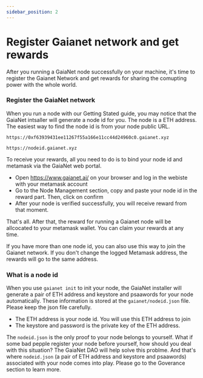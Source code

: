 ```yaml
---
sidebar_position: 2
---
```


# Register Gaianet network and get rewards

After you running a GaiaNet node successfully on your machine, it's time to register the Gaianet Network and get rewards for sharing the comupting power with the whole world.

### Register the GaiaNet network

When you run a node with our Getting Stated guide, you may notice that the GaiaNet intsaller will generate a node id for you. The node is a ETH address. The easiest way to find the node id is from your node public URL.

```
https://0xf63939431ee11267f55a166e11cc44d24960c0.gaianet.xyz

https://nodeid.gaianet.xyz
```

To receive your rewards, all you need to do is to bind your node id and metamask via the GaiaNet web portal.

* Open https://www.gaianet.ai/ on your browser and log in the webiste with your metamask account
* Go to the Node Management section, copy and paste your node id in the reward part. Then, click on confirm
* After your node is verified successfully, you will receive reward from that moment.

That's all. After that, the reward for running a Gaianet node will be allcocated to your metamask wallet. You can claim your rewards at any time.

If you have more than one node id, you can also use this way to join the Gaianet network. If you don't change the logged Metamask address, the rewards will go to the same address.

### What is a node id

When you use `gaianet init` to init your node, the GaiaNet installer will generate a pair of ETH address and keystore and psaawords for your node automatically. These information is stored at the `gaianet/nodeid.json` file. Please keep the json file carefully.

* The ETH address is your node id. You will use this ETH address to join 
* The keystore and password is the private key of the ETH address.

The `nodeid.json` is the only proof to your node belongs to yourself. What if some bad pepple register your node before yourself, how should you deal with this situation?  The GaiaNet DAO will help solve this problme. And that's where `nodeid.json` (a pair of ETH address and keystore and psaawords) associated with your node comes into play. Please go to the Goverance section to learn more.



